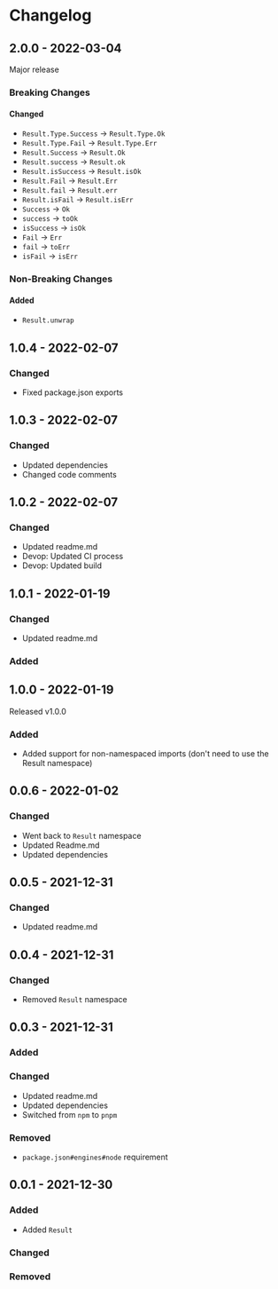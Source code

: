 # Changelog

## 2.0.0 - 2022-03-04

Major release

### Breaking Changes

#### Changed

- `Result.Type.Success` -> `Result.Type.Ok`
- `Result.Type.Fail` -> `Result.Type.Err`
- `Result.Success` -> `Result.Ok`
- `Result.success` -> `Result.ok`
- `Result.isSuccess` -> `Result.isOk`
- `Result.Fail` -> `Result.Err`
- `Result.fail` -> `Result.err`
- `Result.isFail` -> `Result.isErr`
- `Success` -> `Ok`
- `success` -> `toOk`
- `isSuccess` -> `isOk`
- `Fail` -> `Err`
- `fail` -> `toErr`
- `isFail` -> `isErr`

### Non-Breaking Changes

#### Added

- `Result.unwrap`

## 1.0.4 - 2022-02-07

### Changed

- Fixed package.json exports

## 1.0.3 - 2022-02-07

### Changed

- Updated dependencies
- Changed code comments

## 1.0.2 - 2022-02-07

### Changed

- Updated readme.md
- Devop: Updated CI process
- Devop: Updated build

## 1.0.1 - 2022-01-19

### Changed

- Updated readme.md

### Added

## 1.0.0 - 2022-01-19

Released v1.0.0

### Added

- Added support for non-namespaced imports (don't need to use the Result
  namespace)

## 0.0.6 - 2022-01-02

### Changed

- Went back to `Result` namespace
- Updated Readme.md
- Updated dependencies

## 0.0.5 - 2021-12-31

### Changed

- Updated readme.md

## 0.0.4 - 2021-12-31

### Changed

- Removed `Result` namespace

## 0.0.3 - 2021-12-31

### Added

### Changed

- Updated readme.md
- Updated dependencies
- Switched from `npm` to `pnpm`

### Removed

- `package.json#engines#node` requirement

## 0.0.1 - 2021-12-30

### Added

- Added `Result`

### Changed

### Removed
